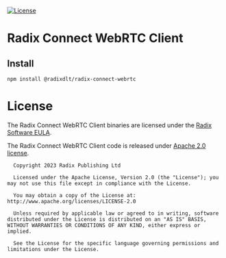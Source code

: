 [![License](https://img.shields.io/badge/License-Apache_2.0-blue.svg)](LICENSE)

# Radix Connect WebRTC Client

## Install

`npm install @radixdlt/radix-connect-webrtc`

# License

The Radix Connect WebRTC Client binaries are licensed under the [Radix Software EULA](http://www.radixdlt.com/terms/genericEULA).

The Radix Connect WebRTC Client code is released under [Apache 2.0 license](LICENSE). 

      Copyright 2023 Radix Publishing Ltd

      Licensed under the Apache License, Version 2.0 (the "License"); you may not use this file except in compliance with the License.

      You may obtain a copy of the License at: http://www.apache.org/licenses/LICENSE-2.0

      Unless required by applicable law or agreed to in writing, software distributed under the License is distributed on an "AS IS" BASIS, WITHOUT WARRANTIES OR CONDITIONS OF ANY KIND, either express or implied.

      See the License for the specific language governing permissions and limitations under the License.
